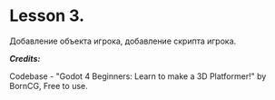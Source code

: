 # Lesson 3.
Добавление объекта игрока, добавление скрипта игрока.

***Credits:***

Codebase - "Godot 4 Beginners: Learn to make a 3D Platformer!" by BornCG, Free to use.
